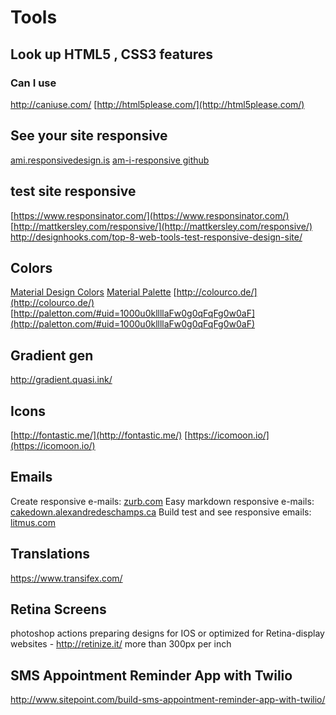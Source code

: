 # Tools

## Look up HTML5 , CSS3 features

### Can I use
http://caniuse.com/
[http://html5please.com/](http://html5please.com/)

## See your site responsive
[ami.responsivedesign.is](http://ami.responsivedesign.is/)
[am-i-responsive github](https://github.com/justincavery/am-i-responsive)

## test site responsive
[https://www.responsinator.com/](https://www.responsinator.com/)
[http://mattkersley.com/responsive/](http://mattkersley.com/responsive/)
http://designhooks.com/top-8-web-tools-test-responsive-design-site/

## Colors
[Material Design Colors](http://www.designskilz.com/colors/)
[Material Palette](http://www.materialpalette.com/)
[http://colourco.de/](http://colourco.de/)
[http://paletton.com/#uid=1000u0kllllaFw0g0qFqFg0w0aF](http://paletton.com/#uid=1000u0kllllaFw0g0qFqFg0w0aF)

## Gradient gen
http://gradient.quasi.ink/

## Icons
[http://fontastic.me/](http://fontastic.me/)
[https://icomoon.io/](https://icomoon.io/)

## Emails
Create responsive e-mails: [zurb.com](http://foundation.zurb.com/emails.html)
Easy markdown responsive e-mails: [cakedown.alexandredeschamps.ca](http://cakedown.alexandredeschamps.ca/)
Build test and see responsive emails: [litmus.com](https://litmus.com/)

## Translations
https://www.transifex.com/

## Retina Screens
photoshop actions preparing designs for IOS or optimized for Retina-display websites - http://retinize.it/
more than 300px per inch

## SMS Appointment Reminder App with Twilio
http://www.sitepoint.com/build-sms-appointment-reminder-app-with-twilio/

